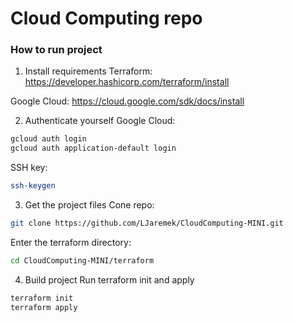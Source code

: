 # Cloud Computing repo

### How to run project
1. Install requirements
Terraform:
https://developer.hashicorp.com/terraform/install

Google Cloud:
https://cloud.google.com/sdk/docs/install

2. Authenticate yourself
Google Cloud:
```bash
gcloud auth login
gcloud auth application-default login
```

SSH key:
```bash
ssh-keygen
```

3. Get the project files
Cone repo:
```bash
git clone https://github.com/LJaremek/CloudComputing-MINI.git
```

Enter the terraform directory:
```bash
cd CloudComputing-MINI/terraform
```

4. Build project
Run terraform init and apply
```bash
terraform init
terraform apply
```
